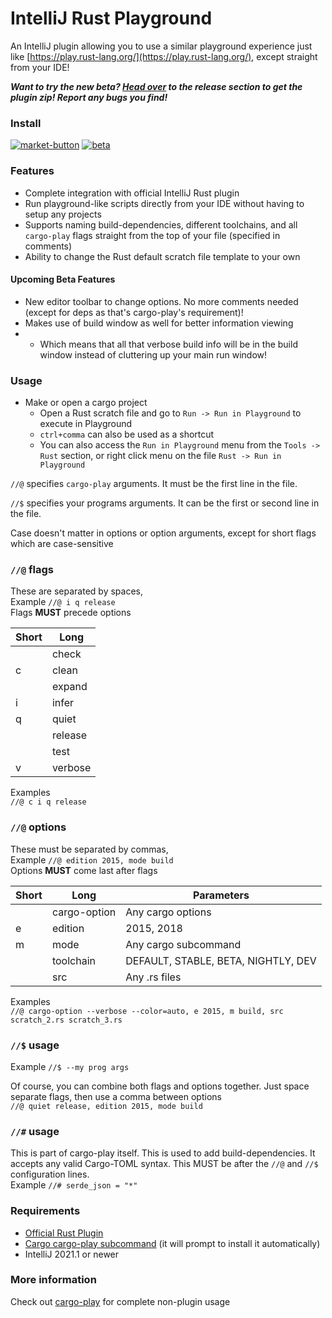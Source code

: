 # IntelliJ Rust Playground

An IntelliJ plugin allowing you to use a similar playground experience just like [https://play.rust-lang.org/](https://play.rust-lang.org/), except straight from your IDE!

_**Want to try the new beta? [Head over](https://github.com/cherryleafroad/IntelliJ-Rust-Playground/releases/tag/2.0.0-beta) to the release section to get the plugin zip! Report any bugs you find!**_

### Install
[![market-button](https://user-images.githubusercontent.com/13651622/115764408-5eee6d00-a35a-11eb-916b-b14c32a9803c.png)](https://plugins.jetbrains.com/plugin/16586-rust-playground) [![beta](https://user-images.githubusercontent.com/13651622/115764870-ecca5800-a35a-11eb-86fb-9c47d7a46ca7.png)](https://github.com/cherryleafroad/IntelliJ-Rust-Playground/releases/tag/2.0.0-beta)


### Features
- Complete integration with official IntelliJ Rust plugin
- Run playground-like scripts directly from your IDE without having to setup any projects
- Supports naming build-dependencies, different toolchains, and all `cargo-play` flags straight from the top of your file (specified in comments)
- Ability to change the Rust default scratch file template to your own

#### Upcoming Beta Features
- New editor toolbar to change options. No more comments needed (except for deps as that's cargo-play's requirement)!
- Makes use of build window as well for better information viewing
- - Which means that all that verbose build info will be in the build window instead of cluttering up your main run window!


### Usage
- Make or open a cargo project
  - Open a Rust scratch file and go to `Run -> Run in Playground` to execute in Playground
  - `ctrl+comma` can also be used as a shortcut
  - You can also access the `Run in Playground` menu from the `Tools -> Rust` section, or right click menu on the file `Rust -> Run in Playground`
  

`//@` specifies `cargo-play` arguments. It must be the first line in the file.

`//$` specifies your programs arguments. It can be the first or second line in the file.

Case doesn't matter in options or option arguments, except for short flags which are case-sensitive

### `//@` flags
These are separated by spaces,  
Example `//@ i q release`  
Flags **MUST** precede options

| Short | Long    |
| ------| --------|
|       | check   |
| c     | clean   |
|       | expand  |
| i     | infer   |
| q     | quiet   |
|       | release |
|       | test    |
| v     | verbose |

Examples  
`//@ c i q release`

### `//@` options
These must be separated by commas,  
Example `//@ edition 2015, mode build`  
Options **MUST** come last after flags

| Short | Long         | Parameters                          |
| ----- | ------------ | --------------------                |
|       | cargo-option | Any cargo options                   |
| e     | edition      | 2015, 2018                          |
| m     | mode         | Any cargo subcommand                |
|       | toolchain    | DEFAULT, STABLE, BETA, NIGHTLY, DEV |
|       | src          | Any .rs files                       |


Examples  
`//@ cargo-option --verbose --color=auto, e 2015, m build, src scratch_2.rs scratch_3.rs`

### `//$` usage
Example `//$ --my prog args`

Of course, you can combine both flags and options together. Just space separate flags, then use a comma between options  
`//@ quiet release, edition 2015, mode build`

### `//#` usage
This is part of cargo-play itself. This is used to add build-dependencies. It accepts any valid Cargo-TOML syntax. This MUST be after the `//@` and `//$` configuration lines.  
Example `//# serde_json = "*"`

### Requirements
- [Official Rust Plugin](https://plugins.jetbrains.com/plugin/8182-rust)
- [Cargo cargo-play subcommand](https://github.com/fanzeyi/cargo-play) (it will prompt to install it automatically)
- IntelliJ 2021.1 or newer

### More information
Check out [cargo-play](https://github.com/fanzeyi/cargo-play) for complete non-plugin usage
